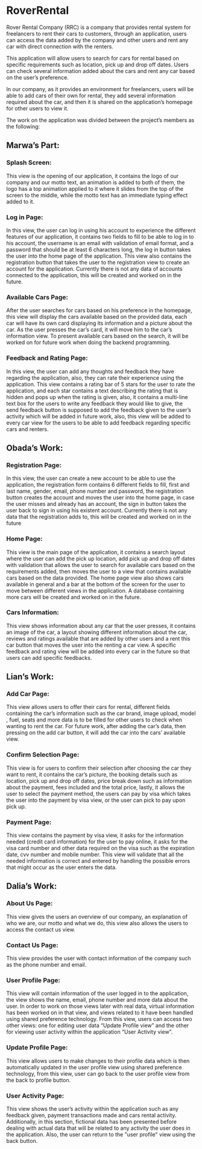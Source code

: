 # RoverRental


 Rover Rental Company (RRC) is a company that provides rental system for freelancers to rent their cars to customers, through an application, users can access the data added by the company and other users and rent any car with direct connection with the renters. 

   This application will allow users to search for cars for rental based on specific requirements such as location, pick up and drop off dates. Users can check several information added about the cars and rent any car based on the user’s preference. 

   In our company, as it provides an environment for freelancers, users will be able to add cars of their own for rental, they add several information required about the car, and then it is shared on the application’s homepage for other users to view it.

   The work on the application was divided between the project’s members as the following:

## Marwa’s Part:

### Splash Screen:
   This view is the opening of our application, it contains the logo of our company and our motto text, an animation is added to both of them, the logo has a top animation applied to it where it slides from the top of the screen to the middle, while the motto text has an immediate typing effect added to it. 

### Log in Page:
   In this view, the user can log in using his account to experience the different features of our application, it contains two fields to fill to be able to log in to his account, the username is an email with validation of email format, and a password that should be at least 6 characters long, the log in button takes the user into the home page of the application. 
   This view also contains the registration button that takes the user to the registration view to create an account for the application. 
   Currently there is not any data of accounts connected to the application, this will be created and worked on in the future. 

### Available Cars Page: 
   After the user searches for cars based on his preference in the homepage, this view will display the cars available based on the provided data, each car will have its own card displaying its information and a picture about the car. As the user presses the car’s card, it will move him to the car’s information view. 
   To present available cars based on the search, it will be worked on for future work when doing the backend programming. 

### Feedback and Rating Page:
   In this view, the user can add any thoughts and feedback they have regarding the application, also, they can rate their experience using the application. This view contains a rating bar of 5 stars for the user to rate the application, and each star contains a text describing the rating that is hidden and pops up when the rating is given, also, it contains a multi-line text box for the users to write any feedback they would like to give, the send feedback button is supposed to add the feedback given to the user’s activity which will be added in future work, also, this view will be added to every car view for the users to be able to add feedback regarding specific cars and renters. 

## Obada’s Work:

### Registration Page:
   In this view, the user can create a new account to be able to use the application, the registration form contains 6 different fields to fill, first and last name, gender, email, phone number and password, the registration button creates the account and moves the user into the home page, in case the user misses and already has an account, the sign in button takes the user back to sign in using his existent account. 
   Currently there is not any data that the registration adds to, this will be created and worked on in the future

### Home Page:
   This view is the main page of the application, it contains a search layout where the user can add the pick up location, add pick up and drop off dates with validation that allows the user to search for available cars based on the requirements added, then moves the user to a view that contains available cars based on the data provided. The home page view also shows cars available in general and a bar at the bottom of the screen for the user to move between different views in the application. 
   A database containing more cars will be created and worked on in the future.



### Cars Information:
   This view shows information about any car that the user presses, it contains an image of the car, a layout showing different information about the car, reviews and ratings available that are added by other users and a rent this car button that moves the user into the renting a car view.
   A specific feedback and rating view will be added into every car in the future so that users can add specific feedbacks.

## Lian’s Work:

### Add Car Page:
  This view allows users to offer their cars for rental, different fields containing the car’s information such as the car brand, image upload,  model , fuel, seats and more data is to be filled for other users to check when wanting to rent the car. 
   For future work, after adding the car’s data, then pressing on the add car button, it will add the car into the cars’ available view.

### Confirm Selection Page:
   This view is for users to confirm their selection after choosing the car they want to rent, it contains the car’s picture, the booking details such as location, pick up and drop off dates, price break down such as information about the payment, fees included and the total price, lastly, it allows the user to select the payment method, the users can pay by visa which takes the user into the payment by visa view, or the user can pick to pay upon pick up.

### Payment Page:
   This view contains the payment by visa view, it asks for the information needed (credit card information) for the user to pay online, it asks for the visa card number and other data required on the visa such as the expiration date, cvv number and mobile number. 
   This view will validate that all the needed information is correct and entered by handling the possible errors that might occur as the user enters the data.

## Dalia’s Work:

### About Us Page:
   This view gives the users an overview of our company, an explanation of who we are, our motto and what we do, this view also allows the users to access the contact us view.

### Contact Us Page:
   This view provides the user with contact information of the company such as the phone number and email.

### User Profile Page: 
   This view will contain information of the user logged in to the application, the view shows the name, email, phone number and more data about the user.
   In order to work on those views later with real data, virtual information has been worked on in that view, and views related to it have been handled using shared preference technology. 
   From this view, users can access two other views: one for editing user data “Update Profile view” and the other for viewing user activity within the application “User Activity view”.

### Update Profile Page:
   This view allows users to make changes to their profile data which is then automatically updated in the user profile view using shared preference technology, from this view, user can go back to the user profile view from the back to profile button.

### User Activity Page:
   This view shows the user’s activity within the application such as any feedback given, payment transactions made and cars rental activity. 
Additionally, in this section, fictional data has been presented before dealing with actual data that will be related to any activity the user does in the application. Also, the user can return to the "user profile" view using the back button.



